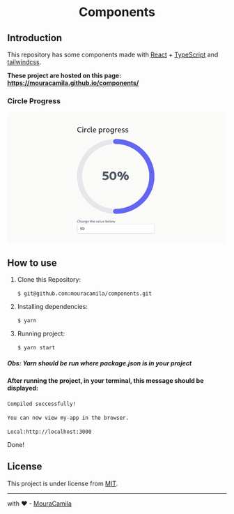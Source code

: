 <h1 align="center">
Components 
</h1>

## Introduction

This repository has some components made with [React](https://reactjs.org/) + [TypeScript](https://www.typescriptlang.org/) and [tailwindcss](https://tailwindcss.com/). 

**These project are hosted on this page: https://mouracamila.github.io/components/**

### Circle Progress 
<img  width="500" height="300" alt="CircleProgress" src="ScreenshotProgress.png" />

## How to use

1. Clone this Repository:

   `$ git@github.com:mouracamila/components.git`

2. Installing dependencies:

   `$ yarn`

3. Running project:

   `$ yarn start`

##### Obs: **Yarn** should be run where **package.json** is in your project

#### After running the project, in your terminal, this message should be displayed:

    Compiled successfully!

    You can now view my-app in the browser.

    Local:http://localhost:3000

Done!

## License

This project is under license from [MIT](https://en.wikipedia.org/wiki/MIT_License).

---

with ❤ - [MouraCamila](https://github.com/mouracamila)
